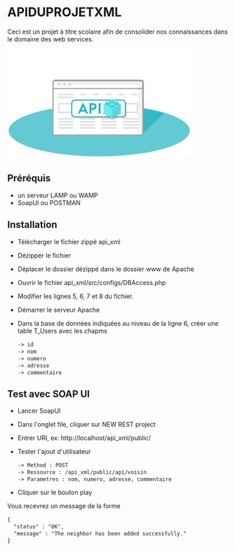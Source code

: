 # APIDUPROJETXML
Ceci est un projet à titre scolaire afin de consolider nos connaissances dans le domaine des web services. 

![image](https://github.com/Emmanuelle15/APIDUPROJETXML/blob/master/api.gif)

## Préréquis
- un serveur LAMP ou WAMP
- SoapUI ou POSTMAN


## Installation
- Télécharger le fichier zippé api_xml 
- Dézipper le fichier
- Déplacer le dossier dézippé dans le dossier www de Apache
- Ouvrir le fichier api_xml/src/configs/DBAccess.php
- Modifier les lignes 5, 6, 7 et 8 du fichier.
- Démarrer le serveur Apache
- Dans la base de données indiquées au niveau de la ligne 6, créer une table T_Users avec les chapms 

      -> id
      -> nom
      -> numero
      -> adresse
      -> commentaire


## Test avec SOAP UI
- Lancer SoapUI
- Dans l'onglet file, cliquer sur NEW REST project
- Entrer URI, ex: http://localhost/api_xml/public/
- Tester l'ajout d'utilisateur


      -> Method : POST
      -> Ressource : /api_xml/public/api/voisin
      -> Parametres : nom, numero, adresse, commentaire
      
    
    
- Cliquer sur le bouton play 

Vous recevrez un message de la forme 

    {
      "status" : "OK",
      "message" : "The neighbor has been added successfully."
    }



        
    
    
    
    
    
